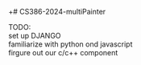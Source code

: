 +# CS386-2024-multiPainter

TODO: <br />
set up DJANGO <br />
familiarize with python ond javascript <br />
firgure out our c/c++ component
